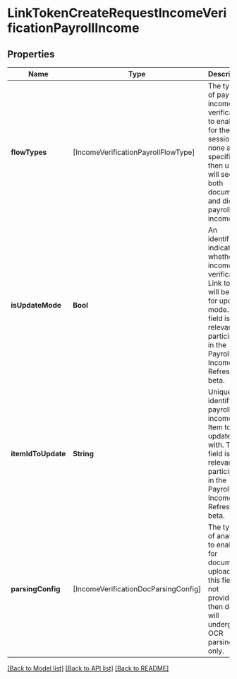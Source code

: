 # LinkTokenCreateRequestIncomeVerificationPayrollIncome

## Properties
Name | Type | Description | Notes
------------ | ------------- | ------------- | -------------
**flowTypes** | [IncomeVerificationPayrollFlowType] | The types of payroll income verification to enable for the Link session. If none are specified, then users will see both document and digital payroll income. | [optional] 
**isUpdateMode** | **Bool** | An identifier to indicate whether the income verification Link token will be used for update mode. This field is only relevant for participants in the Payroll Income Refresh beta. | [optional] [default to false]
**itemIdToUpdate** | **String** | Uniquely identify a payroll income Item to update with.  This field is only relevant for participants in the Payroll Income Refresh beta. | [optional] 
**parsingConfig** | [IncomeVerificationDocParsingConfig] | The types of analysis to enable for document uploads. If this field is not provided, then docs will undergo OCR parsing only. | [optional] 

[[Back to Model list]](../README.md#documentation-for-models) [[Back to API list]](../README.md#documentation-for-api-endpoints) [[Back to README]](../README.md)


